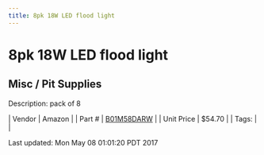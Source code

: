 ```yaml
---
title: 8pk 18W LED flood light
---
```


# 8pk 18W LED flood light
## Misc / Pit Supplies
Description: 	pack of 8 

| Vendor | Amazon | 
| Part # | [B01M58DARW](https://www.amazon.com/gp/product/B01M58DARW/ref=oh_aui_detailpage_o04_s00?ie=UTF8&psc=1) | 
| Unit Price | $54.70 | 
| Tags: |  | 

Last updated: Mon May 08 01:01:20 PDT 2017